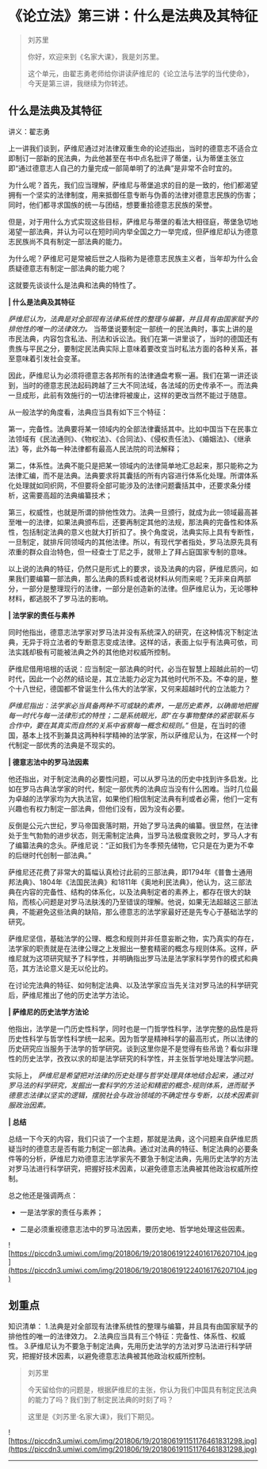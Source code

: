 # 《论立法》第三讲：什么是法典及其特征

> 刘苏里
> 
> 你好，欢迎来到《名家大课》，我是刘苏里。
> 
> 这个单元，由翟志勇老师给你讲读萨维尼的《论立法与法学的当代使命》，今天是第三讲，我继续为你转述。

## 什么是法典及其特征

讲义：翟志勇

上一讲我们谈到，萨维尼通过对法律双重生命的论述指出，当时的德意志不适合立即制订一部新的民法典，为此他甚至在书中点名批评了蒂堡，认为蒂堡主张立即“通过德意志人自己的力量完成一部简单明了的法典”是非常不合时宜的。

为什么呢？首先，我们应当理解，萨维尼与蒂堡追求的目的是一致的，他们都渴望拥有一个坚实的法律制度，用来抵御任意专断与伪善的法律对德意志民族的伤害；同时，他们都寻求国族的统一与团结，想要重拾德意志民族的荣誉。

但是，对于用什么方式实现这些目标，萨维尼与蒂堡的看法大相径庭，蒂堡急切地渴望一部法典，并认为可以在短时间内举全国之力一举完成，但萨维尼却认为德意志民族尚不具有制定一部法典的能力。

为什么呢？萨维尼可是常被后世之人指称为是德意志民族主义者，当年却为什么会质疑德意志有制定一部法典的能力呢？

这就要先谈谈什么是法典和法典的特性了。

 **| 什么是法典及其特征**

 *萨维尼认为，法典是对全部现有法律系统性的整理与编纂，并且具有由国家赋予的排他性的唯一的法律效力。* 当蒂堡说要制定一部统一的民法典时，事实上讲的是市民法典，内容包含私法、刑法和诉讼法。我们在第一讲里谈了，当时的德国还有贵族与平民之分，要制定民法典实际上意味着要改变当时私法方面的各种关系，甚至意味着引发社会变革。

因此，萨维尼认为必须将德意志各邦所有的法律通盘考察一遍。我们在第一讲还谈到，当时的德意志民法起码跨越了三大不同法域，各法域的历史传承不一。而法典一旦成形，此前有效施行的一切法律将被废止，这样的更改当然不能过于随意。

从一般法学的角度看，法典应当具有如下三个特征：

第一，完备性。法典要将某一领域内的全部法律囊括其中。比如中国当下在民事立法领域有《民法通则》、《物权法》、《合同法》、《侵权责任法》、《婚姻法》、《继承法》等，此外每一种法律都有最高人民法院的司法解释；

第二，体系性。法典不能只是把某一领域内的法律简单地汇总起来，那只能称之为法律汇编，而不是法典。法典要求将其囊括的所有内容进行体系化处理。所谓体系化处理就如同织网，不但要将全部可能涉及的法律问题囊括其中，还要求条分缕析，这需要高超的法典编纂技术；

第三，权威性，也就是所谓的排他性效力。法典一旦颁行，就成为此一领域最高甚至唯一的法律，如果法典颁布后，还要再制定其他的法规，那法典的完备性和体系性，包括制定法典的意义也就大打折扣了。换个角度说，法典实际上具有专断性，一旦制定，就排斥同领域内的其他法律。所以，有现代学者指处，罗马法原先具有浓重的群众自治特色，但一经查士丁尼之手，就带上了拜占庭国家专制的意味。

以上说的法典的特征，仍然只是形式上的要求，谈及法典的内容，萨维尼质问，如果我们要编纂一部法典，那么法典的质料或者说材料从何而来呢？无非来自两部分，一部分是整理现行的法律，一部分是创造新的法律。但萨维尼认为，无论哪种材料，都逃脱不了罗马法的影响。

 **| 法学家的责任与素养**

同时他指出，德意志法学家对罗马法并没有系统深入的研究，在这种情况下制定法典，无异于将立法者的专断意志变成法律。这样的话，表面上似乎有法典可依，司法实践却极有可能被法典之外的其他绝对权威所控制。

萨维尼借用培根的话说：应当制定一部法典的时代，必当在智慧上超越此前的一切时代，因此一个必然的结论是，其立法能力必定为其他时代所不及。不幸的是，整个十八世纪，德国都不曾诞生什么伟大的法学家，又何来超越时代的立法能力？

 *萨维尼指出：法学家必当具备两种不可或缺的素养，一是历史素养，以确凿地把握每一时代与每一法律形式的特性；二是系统眼光，即“在与事物整体的紧密联系与合作中，要在其真实而自然的关系中省察每一概念和规则。”* 但是，在当时的德国，基本上找不到兼具这两种科学精神的法学家，所以萨维尼认为，在这样一个时代制定一部优秀的法典是不现实的。

 **| 德意志法中的罗马法因素**

他还指出，对于制定法典的必要性问题，可以从罗马法的历史中找到许多启发。比如在罗马古典法学家的时代，制定一部优秀的法典应当没有什么困难。当时几位最为卓越的法学家均为大执法官，如果他们相信制定法典有利或者必需，他们一定有兴趣也有权力制定一部法典，但他们没有，因为没有必要。

反倒是公元六世纪，罗马帝国衰落时期，开始了罗马法典的编纂。很显然，在法律处于生气勃勃的进步状态，则无需制定法典，当罗马法极度衰败之时，罗马人才有了编纂法典的念头。萨维尼说：“正如我们为冬季预先储物，它只是在为更为不幸的后继时代创制一部法典。”

萨维尼还花费了非常大的篇幅认真检讨此前的三部法典，即1794年《普鲁士通用邦法典》、1804年《法国民法典》和1811年《奥地利民法典》，他认为，这三部法典在内容的完备性、结构的体系化，以及法典制定者的素养上，都存在很大的缺陷，而核心问题是对罗马法肤浅的乃至错误的理解。他说，如果无法超越这三部法典，不能避免这些法典的缺陷，那么德意志的法学家最好还是先专心于基础法学的研究。

萨维尼坚信，基础法学的公理、概念和规则并非任意妄断之物，实乃真实的存在，法学家的职责就是在法律公理之上发掘出一整套精密的概念与规则体系。这样，萨维尼就为这项研究赋予了科学性，并明确指出罗马法是法学家科学劳作的模式和典范，其方法论意义是无以伦比的。

在讨论完法典的特征、如何制定法典、以及法学家应当先关注对罗马法的科学研究后，萨维尼推出了他的历史法学方法论。

 **| 萨维尼的历史法学方法论**

他指出，法学是一门历史性科学，同时也是一门哲学性科学，法学完整的品性是将历史性科学与哲学性科学统一起来。因为哲学是精神科学的最高形式，所以法律的历史研究应当服务于法学的哲学研究。谈到这里你是不是觉得有些吊诡？看似非理性的历史法学，孜孜以求的却是法学研究的科学性，并主张哲学地处理法学问题。

实际上， *萨维尼是希望把对法律的历史处理与哲学处理具体地结合起来，通过对罗马法的科学研究，发掘出一套科学的方法论和精密的概念-规则体系，进而赋予德意志法律以坚实的逻辑，摆脱社会与政治领域的不确定性与专断，以技术因素驯服政治因素。*

 **| 总结**

总结一下今天的内容，我们只谈了一个主题，那就是法典，这个问题来自萨维尼质疑当时的德意志是否有能力制定一部法典。通过对法典的特征、制定法典的必要条件等的分析，萨维尼力劝德意志法学家先不要急于制定法典，先用历史法学的方法对罗马法进行科学研究，把握好技术因素，以避免德意志法典被其他政治权威所控制。

总之他还是强调两点：

* 一是法学家的责任与素养；

* 二是必须重视德意志法中的罗马法因素，要历史地、哲学地处理这些因素。

![https://piccdn3.umiwi.com/img/201806/19/201806191224016176207104.jpg](https://piccdn3.umiwi.com/img/201806/19/201806191224016176207104.jpg)

## 划重点

知识清单：
1.法典是对全部现有法律系统性的整理与编纂，并且具有由国家赋予的排他性的唯一的法律效力。
2.法典应当具有三个特征：完备性、体系性、权威性。
3.萨维尼认为不要急于制定法典，先用历史法学的方法对罗马法进行科学研究，把握好技术因素，以避免德意志法典被其他政治权威所控制。

> 刘苏里
> 
> 今天留给你的问题是，根据萨维尼的主张，你认为我们中国具有制定民法典的能力了吗？我们到了制定民法典的时刻了吗？
> 
> 这里是《刘苏里·名家大课》，我们下期见。

![https://piccdn3.umiwi.com/img/201806/19/201806191151176461831298.jpg](https://piccdn3.umiwi.com/img/201806/19/201806191151176461831298.jpg)

---
